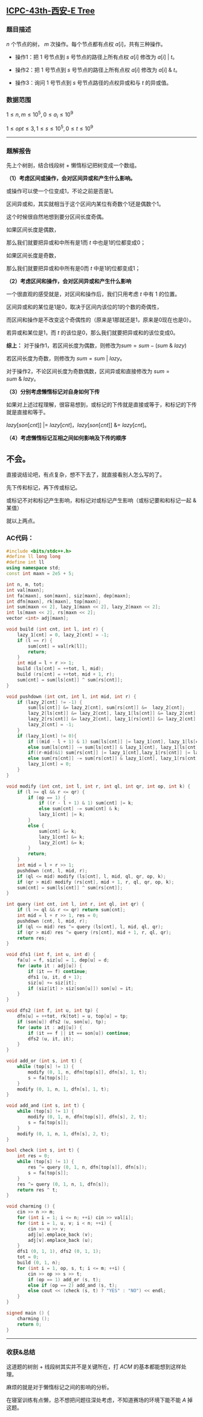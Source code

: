 ## [ICPC-43th-西安-E Tree](https://nanti.jisuanke.com/t/39272)

### 题目描述

$n$ 个节点的树， $m$ 次操作。每个节点都有点权 $a[i]$，共有三种操作。

- 操作$1$：把 $1$ 号节点到 $s$ 号节点的路径上所有点权 $a[i]$ 修改为 $a[i]\  |\  t$。

- 操作$2$：把 $1$ 号节点到 $s$ 号节点的路径上所有点权 $a[i]$ 修改为 $a[i]\  \&\  t$。

- 操作$3$：询问 $1$ 号节点到 $s$ 号节点路径的点权异或和与 $t$ 的异或值。

### 数据范围

$1 ≤ n, m ≤ 10^{5},0≤a_i≤10^9$

$1 \le opt \le 3, 1 \le s \le 10^5, 0 \le t \le 10^9$

------

### 题解报告

先上个树剖，结合线段树 + 懒惰标记把树变成一个数组。

**（1）考虑区间或操作，会对区间异或和产生什么影响。**

或操作可以使一个位变成1，不论之前是否是1。

区间异或和，其实就相当于这个区间内某位有奇数个1还是偶数个1。

这个时候很自然地想到要分区间长度奇偶。

如果区间长度是偶数，

那么我们就要把异或和中所有是1而 $t$ 中也是1的位都变成0；

如果区间长度是奇数，

那么我们就要把异或和中所有是0而 $t$ 中是1的位都变成1；

**（2）考虑区间和操作，会对区间异或和产生什么影响**

一个很直观的感受就是，对区间和操作后，我们只用考虑 $t$ 中有 $1$ 的位置。

区间异或和的某位是1是0，取决于区间内该位的1的个数的奇偶性，

而区间和操作是不改变这个奇偶性的（原来是1那就还是1，原来是0现在也是0）。

若异或和某位是1，而 $t$ 的该位是0，那么我们就要把异或和的该位变成0。

**综上：** 对于操作1，若区间长度为偶数，则修改为$sum = sum - (sum\  \& \ lazy)$

若区间长度为奇数，则修改为 $sum = sum\  | \ lazy$。

对于操作2，不论区间长度为奇数偶数，区间异或和直接修改为 $sum = sum\  \& \ lazy$。

**（3）分别考虑懒惰标记对自身如何下传**

如果对上述过程理解，很容易想到，或标记的下传就是直接或等于，和标记的下传就是直接和等于。

$lazy[son[cnt]]\  |= \ lazy[cnt]$，$lazy[son[cnt]]\ \&= \ lazy[cnt]$。

**（4）考虑懒惰标记互相之间如何影响及下传的顺序**

## 不会。

直接说结论吧，有点复杂，想不下去了，就直接看别人怎么写的了。

先下传和标记，再下传或标记。

或标记不对和标记产生影响，和标记对或标记产生影响（或标记要和和标记一起 \& 某值）

就以上两点。

### AC代码：

```cpp
#include <bits/stdc++.h>
#define ll long long
#define int ll
using namespace std;
const int maxn = 2e5 + 5;

int n, m, tot;
int val[maxn];
int fa[maxn], son[maxn], siz[maxn], dep[maxn];
int dfn[maxn], rk[maxn], top[maxn];
int sum[maxn << 2], lazy_1[maxn << 2], lazy_2[maxn << 2]; 
int ls[maxn << 2], rs[maxn << 2];
vector <int> adj[maxn];

void build (int cnt, int l, int r) {
	lazy_1[cnt] = 0, lazy_2[cnt] = -1;
	if (l == r) {
		sum[cnt] = val[rk[l]];
		return;
	}
	int mid = l + r >> 1;
	build (ls[cnt] = ++tot, l, mid);
	build (rs[cnt] = ++tot, mid + 1, r);
	sum[cnt] = sum[ls[cnt]] ^ sum[rs[cnt]];
}

void pushdown (int cnt, int l, int mid, int r) {
	if (lazy_2[cnt] != -1) {
		sum[ls[cnt]] &= lazy_2[cnt], sum[rs[cnt]] &=  lazy_2[cnt];
		lazy_2[ls[cnt]] &= lazy_2[cnt], lazy_1[ls[cnt]] &= lazy_2[cnt];
		lazy_2[rs[cnt]] &= lazy_2[cnt], lazy_1[rs[cnt]] &= lazy_2[cnt];
		lazy_2[cnt] = -1;
	}
	if (lazy_1[cnt] != 0){
		if ((mid - l + 1) & 1) sum[ls[cnt]] |= lazy_1[cnt], lazy_1[ls[cnt]] |= lazy_1[cnt];
		else sum[ls[cnt]] -= sum[ls[cnt]] & lazy_1[cnt], lazy_1[ls[cnt]] |= lazy_1[cnt];
		if((r-mid)&1) sum[rs[cnt]] |= lazy_1[cnt],lazy_1[rs[cnt]] |= lazy_1[cnt];
		else sum[rs[cnt]] -= sum[rs[cnt]] & lazy_1[cnt], lazy_1[rs[cnt]] |= lazy_1[cnt]; 
		lazy_1[cnt] = 0;
	}
}

void modify (int cnt, int l, int r, int ql, int qr, int op, int k) {
	if (l >= ql && r <= qr) {
		if (op == 1) {
			if ((r - l + 1) & 1) sum[cnt] |= k;
			else sum[cnt] -= sum[cnt] & k;
			lazy_1[cnt] |= k;
		}
		else {
			sum[cnt] &= k;
			lazy_1[cnt] &= k;
			lazy_2[cnt] &= k;
		}
		return;
	}
	int mid = l + r >> 1;
	pushdown (cnt, l, mid, r);
	if (ql <= mid) modify (ls[cnt], l, mid, ql, qr, op, k);
	if (qr > mid) modify (rs[cnt], mid + 1, r, ql, qr, op, k);
	sum[cnt] = sum[ls[cnt]] ^ sum[rs[cnt]];
}

int query (int cnt, int l, int r, int ql, int qr) {
	if (l >= ql && r <= qr) return sum[cnt];
	int mid = l + r >> 1, res = 0;
	pushdown (cnt, l, mid, r);
	if (ql <= mid) res ^= query (ls[cnt], l, mid, ql, qr);
	if (qr > mid) res ^= query (rs[cnt], mid + 1, r, ql, qr);
	return res;
}

void dfs1 (int f, int u, int d) {
	fa[u] = f, siz[u] = 1, dep[u] = d;
	for (auto it : adj[u]) {
		if (it == f) continue;
		dfs1 (u, it, d + 1);
		siz[u] += siz[it];
		if (siz[it] > siz[son[u]]) son[u] = it;
	}
}

void dfs2 (int f, int u, int tp) {
	dfn[u] = ++tot, rk[tot] = u, top[u] = tp;
	if (son[u]) dfs2 (u, son[u], tp);
	for (auto it : adj[u]) {
		if (it == f || it == son[u]) continue;
		dfs2 (u, it, it);
	}
}

void add_or (int s, int t) {
	while (top[s] != 1) {
		modify (0, 1, n, dfn[top[s]], dfn[s], 1, t);
		s = fa[top[s]];
	}
	modify (0, 1, n, 1, dfn[s], 1, t);
}

void add_and (int s, int t) {
	while (top[s] != 1) {
		modify (0, 1, n, dfn[top[s]], dfn[s], 2, t);
		s = fa[top[s]];
	}
	modify (0, 1, n, 1, dfn[s], 2, t);
}

bool check (int s, int t) {
	int res = 0;
	while (top[s] != 1) {
		res ^= query (0, 1, n, dfn[top[s]], dfn[s]);
		s = fa[top[s]];
	}
	res ^= query (0, 1, n, 1, dfn[s]);
	return res ^ t;
}

void charming () {
	cin >> n >> m;
	for (int i = 1; i <= n; ++i) cin >> val[i];
	for (int i = 1, u, v; i < n; ++i) {
		cin >> u >> v;
		adj[u].emplace_back (v);
		adj[v].emplace_back (u);
	}
	dfs1 (0, 1, 1), dfs2 (0, 1, 1);
	tot = 0;
	build (0, 1, n);
	for (int i = 1, op, s, t; i <= m; ++i) {
		cin >> op >> s >> t;
		if (op == 1) add_or (s, t);
		else if (op == 2) add_and (s, t);
		else cout << (check (s, t) ? "YES" : "NO") << endl;
	}
}

signed main () {
	charming ();
	return 0;
}
```

-----

### 收获&总结

这道题的树剖 + 线段树其实并不是关键所在，打 $ACM$ 的基本都能想到这样处理。

麻烦的就是对于懒惰标记之间的影响的分析。

在寝室训练有点懒，总不想把问题往深处考虑，不知道赛场的环境下能不能 $A$ 掉这题。